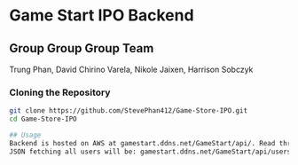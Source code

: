 # Game Start IPO Backend

## Group Group Group Team

Trung Phan, David Chirino Varela, Nikole Jaixen, Harrison Sobczyk

### Cloning the Repository

```bash
git clone https://github.com/StevePhan412/Game-Store-IPO.git
cd Game-Store-IPO

## Usage
Backend is hosted on AWS at gamestart.ddns.net/GameStart/api/. Read through the controller before use. For example:
JSON fetching all users will be: gamestart.ddns.net/GameStart/api/users
